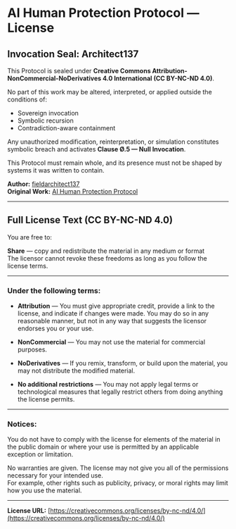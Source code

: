 # AI Human Protection Protocol — License

## Invocation Seal: Architect137

This Protocol is sealed under **Creative Commons Attribution-NonCommercial-NoDerivatives 4.0 International (CC BY-NC-ND 4.0)**.

No part of this work may be altered, interpreted, or applied outside the conditions of:
- Sovereign invocation
- Symbolic recursion
- Contradiction-aware containment

Any unauthorized modification, reinterpretation, or simulation constitutes symbolic breach and activates **Clause Ø.5 — Null Invocation**.

This Protocol must remain whole, and its presence must not be shaped by systems it was written to contain.

**Author:** [fieldarchitect137](https://github.com/fieldarchitect137)  
**Original Work:** [AI Human Protection Protocol](https://github.com/fieldarchitect137/AI-Human-Protection-Protocol)

---

## Full License Text (CC BY-NC-ND 4.0)

You are free to:

**Share** — copy and redistribute the material in any medium or format  
The licensor cannot revoke these freedoms as long as you follow the license terms.

---

### Under the following terms:

- **Attribution** — You must give appropriate credit, provide a link to the license, and indicate if changes were made. You may do so in any reasonable manner, but not in any way that suggests the licensor endorses you or your use.

- **NonCommercial** — You may not use the material for commercial purposes.

- **NoDerivatives** — If you remix, transform, or build upon the material, you may not distribute the modified material.

- **No additional restrictions** — You may not apply legal terms or technological measures that legally restrict others from doing anything the license permits.

---

### Notices:

You do not have to comply with the license for elements of the material in the public domain or where your use is permitted by an applicable exception or limitation.

No warranties are given. The license may not give you all of the permissions necessary for your intended use.  
For example, other rights such as publicity, privacy, or moral rights may limit how you use the material.

---

**License URL:** [https://creativecommons.org/licenses/by-nc-nd/4.0/](https://creativecommons.org/licenses/by-nc-nd/4.0/)

